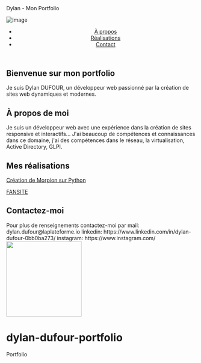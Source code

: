 <!DOCTYPE html>
<html lang="fr">
<head>
  <meta charset="UTF-8">
  <meta name="viewport" content="width=device-width, initial-scale=1.0">
  <meta name="description" content="Portfolio de Dylan, développeur web spécialisé dans la création de sites modernes et dynamiques.">
  Dylan -  Mon Portfolio

  ![image](https://github.com/user-attachments/assets/179d8d2b-650e-403d-b02e-a9d76a41d559)

  <link rel="stylesheet" href="styles.css">
</head>
<body>
  <header>
    <nav>
      <ul>
        <li><a href="#about">À propos</a></li>
        <li><a href="#projects">Réalisations</a></li>
        <li><a href="#contact">Contact</a></li>
      </ul>
    </nav>
  </header>

  <section id="hero">
    <h1>Bienvenue sur mon portfolio</h1>
    <p>Je suis Dylan DUFOUR, un développeur web passionné par la création de sites web dynamiques et modernes.</p>
    <a href="#projects" class="btn"></a>
  </section>

  <section id="about">
    <h2>À propos de moi</h2>
    <p>Je suis un développeur web avec une expérience dans la création de sites responsive et interactifs...
      J'ai beaucoup de compétences et connaissances dans ce domaine, j'ai des compétences dans le réseau, la virtualisation, Active Directory, GLPI.</p>
  </section>

  <section id="projects">
    <h2>Mes réalisations</h2>
    <div class="project-card">
      
  [Création de Morpion sur Python](https://github.com/Dylan-Dufour/C-Users-dydyd-Documents-morpion-2.py/blob/main/morpion%202.py)
    
  [FANSITE](https://github.com/nathalie-albertini/Fan-Site/blob/main/fansite2.html)
    </div>
  </section>

  <section id="contact">
    <h2>Contactez-moi</h2> Pour plus de renseignements contactez-moi par 
    mail: dylan.dufour@laplateforme.io
    linkedin: https://www.linkedin.com/in/dylan-dufour-0bb0ba273/  
    instagram: https://www.instagram.com/
  </section>
    
    





<image src="https://github.com/user-attachments/assets/2e787121-f710-40db-91dc-bc502f154090"           left width=200>



# dylan-dufour-portfolio
Portfolio

